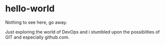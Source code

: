 # hello-world
Nothing to see here, go away.

Just exploring the world of DevOps and i stumbled upon the possibilties of GIT and especially github.com.
